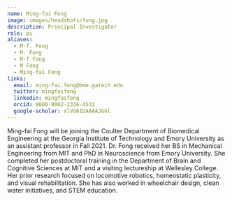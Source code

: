 ```yaml
---
name: Ming-fai Fong
image: images/headshots/fong.jpg
description: Principal Investigator
role: pi
aliases:
  - M-f. Fong
  - M. Fong
  - M-f Fong
  - M Fong
  - Ming-fai Fong
links:
  email: ming-fai.fong@bme.gatech.edu
  twitter: mingfaifong
  linkedin: mingfaifong
  orcid: 0000-0002-2336-4531
  google-scholar: xlVG6IUAAAAJ&hl
---
```


Ming-fai Fong will be joining the Coulter Department of Biomedical Engineering at the Georgia Institute of Technology and Emory University as an assistant professor in Fall 2021.  Dr. Fong received her BS in Mechanical Engineering from MIT and PhD in Neuroscience from Emory University.  She completed her postdoctoral training in the Department of Brain and Cognitive Sciences at MIT and a visiting lectureship at Wellesley College.  Her prior research focused on locomotive robotics, homeostatic plasticity, and visual rehabilitation.  She has also worked in wheelchair design, clean water initiatives, and STEM education.